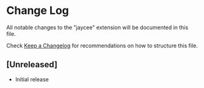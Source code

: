 # Change Log

All notable changes to the "jaycee" extension will be documented in this file.

Check [Keep a Changelog](http://keepachangelog.com/) for recommendations on how to structure this file.

## [Unreleased]

- Initial release